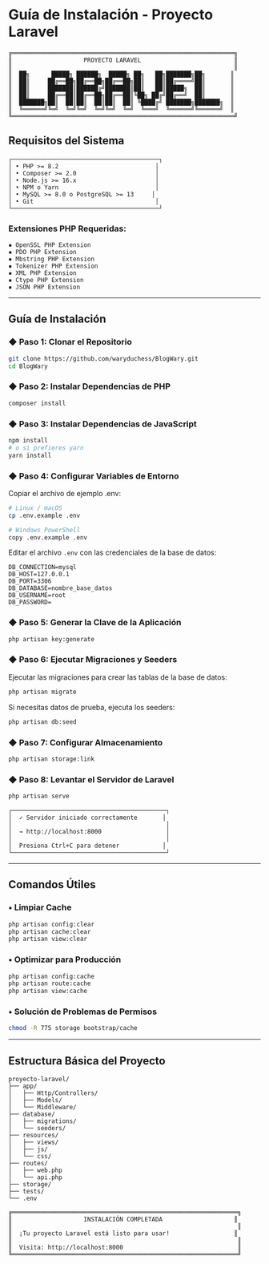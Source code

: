 # Guía de Instalación - Proyecto Laravel

```
╔══════════════════════════════════════════════════════════════╗
║                    PROYECTO LARAVEL                          ║
║                                                              ║
║  ██╗      █████╗ ██████╗  █████╗ ██╗   ██╗███████╗██╗       ║
║  ██║     ██╔══██╗██╔══██╗██╔══██╗██║   ██║██╔════╝██║       ║
║  ██║     ███████║██████╔╝███████║██║   ██║█████╗  ██║       ║
║  ██║     ██╔══██║██╔══██╗██╔══██║╚██╗ ██╔╝██╔══╝  ██║       ║
║  ███████╗██║  ██║██║  ██║██║  ██║ ╚████╔╝ ███████╗███████╗  ║
║  ╚══════╝╚═╝  ╚═╝╚═╝  ╚═╝╚═╝  ╚═╝  ╚═══╝  ╚══════╝╚══════╝  ║
╚══════════════════════════════════════════════════════════════╝
```

## Requisitos del Sistema

```
┌─────────────────────────────────────────┐
│ • PHP >= 8.2                           │
│ • Composer >= 2.0                      │
│ • Node.js >= 16.x                      │
│ • NPM o Yarn                           │
│ • MySQL >= 8.0 o PostgreSQL >= 13     │
│ • Git                                  │
└─────────────────────────────────────────┘
```

### Extensiones PHP Requeridas:
```
▪ OpenSSL PHP Extension
▪ PDO PHP Extension  
▪ Mbstring PHP Extension
▪ Tokenizer PHP Extension
▪ XML PHP Extension
▪ Ctype PHP Extension
▪ JSON PHP Extension
```

---

## Guía de Instalación

### ◆ Paso 1: Clonar el Repositorio

```bash
git clone https://github.com/waryduchess/BlogWary.git
cd BlogWary
```

### ◆ Paso 2: Instalar Dependencias de PHP

```bash
composer install
```

### ◆ Paso 3: Instalar Dependencias de JavaScript

```bash
npm install
# o si prefieres yarn
yarn install
```

### ◆ Paso 4: Configurar Variables de Entorno

Copiar el archivo de ejemplo .env:

```bash
# Linux / macOS
cp .env.example .env

# Windows PowerShell
copy .env.example .env
```

Editar el archivo `.env` con las credenciales de la base de datos:

```env
DB_CONNECTION=mysql
DB_HOST=127.0.0.1
DB_PORT=3306
DB_DATABASE=nombre_base_datos
DB_USERNAME=root
DB_PASSWORD=
```

### ◆ Paso 5: Generar la Clave de la Aplicación

```bash
php artisan key:generate
```

### ◆ Paso 6: Ejecutar Migraciones y Seeders

Ejecutar las migraciones para crear las tablas de la base de datos:

```bash
php artisan migrate
```

Si necesitas datos de prueba, ejecuta los seeders:

```bash
php artisan db:seed
```

### ◆ Paso 7: Configurar Almacenamiento

```bash
php artisan storage:link
```



### ◆ Paso 8: Levantar el Servidor de Laravel

```bash
php artisan serve
```

```
┌───────────────────────────────────────────┐
│  ✓ Servidor iniciado correctamente       │
│                                           │
│  → http://localhost:8000                  │
│                                           │
│  Presiona Ctrl+C para detener            │
└───────────────────────────────────────────┘
```

---

## Comandos Útiles

### • Limpiar Cache
```bash
php artisan config:clear
php artisan cache:clear
php artisan view:clear
```

### • Optimizar para Producción
```bash
php artisan config:cache
php artisan route:cache
php artisan view:cache
```

### • Solución de Problemas de Permisos
```bash
chmod -R 775 storage bootstrap/cache
```

---

## Estructura Básica del Proyecto

```
proyecto-laravel/
├── app/
│   ├── Http/Controllers/
│   ├── Models/
│   └── Middleware/
├── database/
│   ├── migrations/
│   └── seeders/
├── resources/
│   ├── views/
│   ├── js/
│   └── css/
├── routes/
│   ├── web.php
│   └── api.php
├── storage/
├── tests/
└── .env
```

```
╔═══════════════════════════════════════════════════════════════╗
║                    INSTALACIÓN COMPLETADA                    ║
║                                                               ║
║  ¡Tu proyecto Laravel está listo para usar!                  ║
║                                                               ║
║  Visita: http://localhost:8000                                ║
╚═══════════════════════════════════════════════════════════════╝
```
